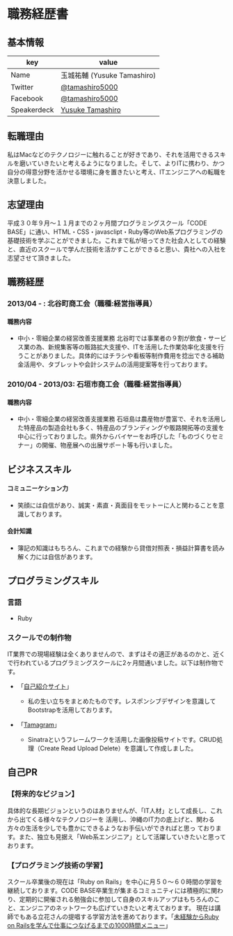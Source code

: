 # 職務経歴書

## 基本情報

|key|value|
|---|-----|
|Name|玉城祐輔 (Yusuke Tamashiro)|
|Twitter|[@tamashiro5000](https://twitter.com/tamashiro5000)|
|Facebook|[@tamashiro5000](https://www.facebook.com/tamashiro5000)|
|Speakerdeck|[Yusuke Tamashiro](https://speakerdeck.com/tamashiro5000)|


## 転職理由
私はMacなどのテクノロジーに触れることが好きであり、それを活用できるスキルを磨いていきたいと考えるようになりました。そして、よりITに携わり、かつ自分の得意分野を活かせる環境に身を置きたいと考え、ITエンジニアへの転職を決意しました。

## 志望理由
平成３０年９月〜１１月までの２ヶ月間プログラミングスクール「CODE BASE」に通い、HTML・CSS・javasclipt・Ruby等のWeb系プログラミングの基礎技術を学ぶことができました。これまで私が培ってきた社会人としての経験と、直近のスクールで学んだ技術を活かすことができると思い、貴社への入社を志望させて頂きました。

## 職務経歴

### 2013/04 - : 北谷町商工会（職種:経営指導員）

#### 職務内容

- 中小・零細企業の経営改善支援業務
北谷町では事業者の９割が飲食・サービス業の為、新規集客等の販路拡大支援や、ITを活用した作業効率化支援を行うことがありました。具体的にはチラシや看板等制作費用を捻出できる補助金活用や、タブレットや会計システムの活用提案等を行っております。

### 2010/04 - 2013/03: 石垣市商工会（職種:経営指導員）

#### 職務内容

- 中小・零細企業の経営改善支援業務
石垣島は農産物が豊富で、それを活用した特産品の製造会社も多く、特産品のブランディングや販路開拓等の支援を中心に行っておりました。県外からバイヤーをお呼びした「ものづくりセミナー」の開催、物産展への出展サポート等も行いました。

## ビジネススキル
#### コミュニーケション力
- 笑顔には自信があり、誠実・素直・真面目をモットーに人と関わることを意識しております。

#### 会計知識
- 簿記の知識はもちろん、これまでの経験から貸借対照表・損益計算書を読み解く力には自信があります。


## プログラミングスキル


### 言語

- Ruby


### スクールでの制作物

IT業界での現場経験は全くありませんので、まずはその適正があるのかと、近くで行われているプログラミングスクールに2ヶ月間通いました。以下は制作物です。

- 「[自己紹介サイト](https://tamashiro5000.github.io/original_sight/)」
  - 私の生い立ちをまとめたものです。レスポンシブデザインを意識してBootstrapを活用しております。

- 「[Tamagram](https://www.youtube.com/watch?v=zZIQ2hdwu94)」
  - Sinatraというフレームワークを活用した画像投稿サイトです。CRUD処理（Create Read Upload Delete）を意識して作成しました。




## 自己PR

### 【将来的なビジョン】

具体的な長期ビジョンというのはありませんが、「IT人材」として成長し、これから出てくる様々なテクノロジーを 活用し、沖縄のIT力の底上げと、関わる方々の生活を少しでも豊かにできるようなお手伝いができればと思っ ております。また、独立も見据え「Web系エンジニア」として活躍していきたいと思っております。

### 【プログラミング技術の学習】
スクール卒業後の現在は「Ruby on Rails」を中心に月５０〜６０時間の学習を継続しております。CODE BASE卒業生が集まるコミュニティには積極的に関わり、定期的に開催される勉強会に参加して自身のスキルアップはもちろんのこと、エンジニアのネットワークも広げていきたいと考えております。
現在は講師でもある立花さんの提唱する学習方法を進めております。「[未経験からRuby on Railsを学んで仕事につなげるまでの1000時間メニュー](https://qiita.com/saboyutaka/items/1a8c40e105e93ac6856a)」
